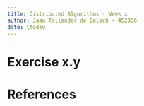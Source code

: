 ```yaml
---
title: Distributed Algorithms - Week x
author: Jaan Tollander de Balsch - 452056
date: \today
---
```

# Exercise x.y

# References
